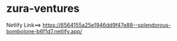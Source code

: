 # zura-ventures

Netlify Link==> https://6564155a25e1946dd9f47e88--splendorous-bombolone-b6f1d7.netlify.app/
